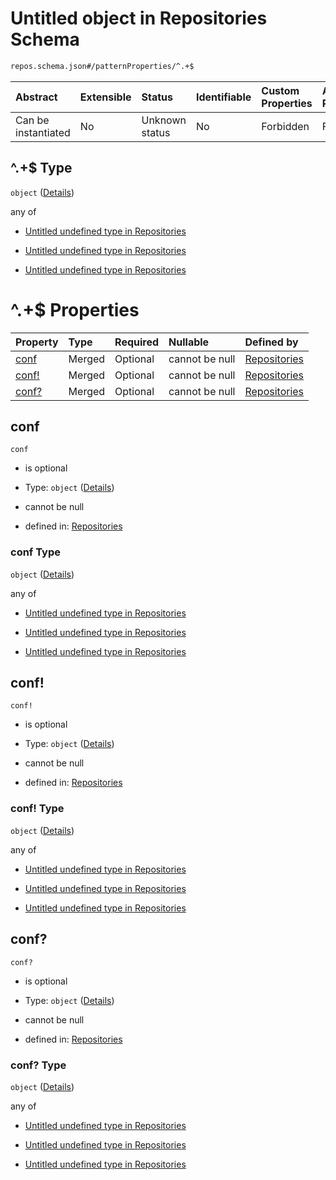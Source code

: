 # Untitled object in Repositories Schema

```txt
repos.schema.json#/patternProperties/^.+$
```



| Abstract            | Extensible | Status         | Identifiable | Custom Properties | Additional Properties | Access Restrictions | Defined In                                                             |
| :------------------ | :--------- | :------------- | :----------- | :---------------- | :-------------------- | :------------------ | :--------------------------------------------------------------------- |
| Can be instantiated | No         | Unknown status | No           | Forbidden         | Forbidden             | none                | [repos.schema.json\*](../out/repos.schema.json "open original schema") |

## ^.+$ Type

`object` ([Details](repos-defs-repo.md))

any of

*   [Untitled undefined type in Repositories](repos-defs-repo-anyof-0.md "check type definition")

*   [Untitled undefined type in Repositories](repos-defs-repo-anyof-1.md "check type definition")

*   [Untitled undefined type in Repositories](repos-defs-repo-anyof-2.md "check type definition")

# ^.+$ Properties

| Property         | Type   | Required | Nullable       | Defined by                                                                                          |
| :--------------- | :----- | :------- | :------------- | :-------------------------------------------------------------------------------------------------- |
| [conf](#conf)    | Merged | Optional | cannot be null | [Repositories](repos-defs-repo-properties-conf.md "repos.schema.json#/$defs/repo/properties/conf")  |
| [conf!](#conf-1) | Merged | Optional | cannot be null | [Repositories](repos-defs-repo-properties-conf.md "repos.schema.json#/$defs/repo/properties/conf!") |
| [conf?](#conf-2) | Merged | Optional | cannot be null | [Repositories](repos-defs-repo-properties-conf.md "repos.schema.json#/$defs/repo/properties/conf?") |

## conf



`conf`

*   is optional

*   Type: `object` ([Details](repos-defs-repo-properties-conf.md))

*   cannot be null

*   defined in: [Repositories](repos-defs-repo-properties-conf.md "repos.schema.json#/$defs/repo/properties/conf")

### conf Type

`object` ([Details](repos-defs-repo-properties-conf.md))

any of

*   [Untitled undefined type in Repositories](repos-defs-repo-properties-conf-anyof-0.md "check type definition")

*   [Untitled undefined type in Repositories](repos-defs-repo-properties-conf-anyof-1.md "check type definition")

*   [Untitled undefined type in Repositories](repos-defs-repo-properties-conf-anyof-2.md "check type definition")

## conf!



`conf!`

*   is optional

*   Type: `object` ([Details](repos-defs-repo-properties-conf.md))

*   cannot be null

*   defined in: [Repositories](repos-defs-repo-properties-conf.md "repos.schema.json#/$defs/repo/properties/conf!")

### conf! Type

`object` ([Details](repos-defs-repo-properties-conf.md))

any of

*   [Untitled undefined type in Repositories](repos-defs-repo-properties-conf-anyof-0.md "check type definition")

*   [Untitled undefined type in Repositories](repos-defs-repo-properties-conf-anyof-1.md "check type definition")

*   [Untitled undefined type in Repositories](repos-defs-repo-properties-conf-anyof-2.md "check type definition")

## conf?



`conf?`

*   is optional

*   Type: `object` ([Details](repos-defs-repo-properties-conf.md))

*   cannot be null

*   defined in: [Repositories](repos-defs-repo-properties-conf.md "repos.schema.json#/$defs/repo/properties/conf?")

### conf? Type

`object` ([Details](repos-defs-repo-properties-conf.md))

any of

*   [Untitled undefined type in Repositories](repos-defs-repo-properties-conf-anyof-0.md "check type definition")

*   [Untitled undefined type in Repositories](repos-defs-repo-properties-conf-anyof-1.md "check type definition")

*   [Untitled undefined type in Repositories](repos-defs-repo-properties-conf-anyof-2.md "check type definition")
